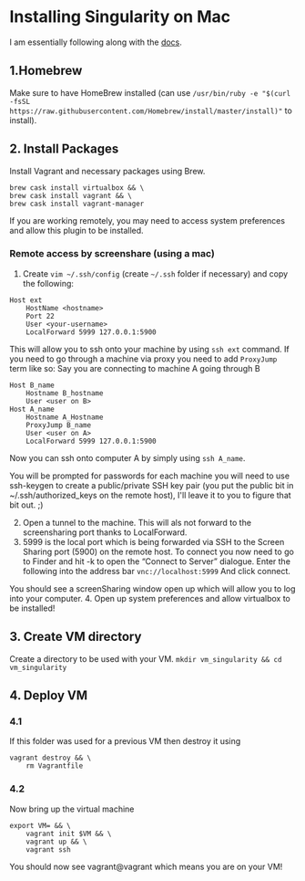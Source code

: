 # Installing Singularity on Mac

I am essentially following along with the [docs](https://sylabs.io/guides/3.0/user-guide/installation.html#install-on-windows-or-mac). 



## 1.Homebrew 
Make sure to have HomeBrew installed (can use `/usr/bin/ruby -e "$(curl -fsSL https://raw.githubusercontent.com/Homebrew/install/master/install)"` to install).

## 2. Install Packages
Install Vagrant and necessary packages using Brew.
```
brew cask install virtualbox && \
brew cask install vagrant && \
brew cask install vagrant-manager
```
If you are working remotely, you may need to access system preferences and allow this plugin to be installed. 

### Remote access by screenshare (using a mac)

1. Create `vim ~/.ssh/config` (create `~/.ssh` folder if necessary) and copy the following:
```
Host ext
    HostName <hostname>
    Port 22
    User <your-username>
    LocalForward 5999 127.0.0.1:5900
```
This will allow you to ssh onto your machine by using `ssh ext` command. If you need to go through a machine via proxy you need to add `ProxyJump` term like so: 
Say you are connecting to machine A going through B

```
Host B_name
    Hostname B_hostname
    User <user on B>
Host A_name
    Hostname A_Hostname
    ProxyJump B_name
    User <user on A>
    LocalForward 5999 127.0.0.1:5900
```

Now you can ssh onto computer A by simply using `ssh A_name`. 

You will be prompted for passwords for each machine you will need to use ssh-keygen to create a public/private SSH key pair (you put the public bit in ~/.ssh/authorized_keys on the remote host), I'll leave it to you to figure that bit out. ;)

2. Open a tunnel to the machine. This will als not forward to the screensharing port thanks to LocalForward.
3. 5999 is the local port which is being forwarded via SSH to the Screen Sharing port (5900) on the remote host. 
To connect you now need to go to Finder and hit <cmd>-k to open the “Connect to Server” dialogue. Enter the following into the address bar
`vnc://localhost:5999`
And click connect.

You should see a screenSharing window open up which will allow you to log into your computer.
4. Open up system preferences and allow virtualbox to be installed!

## 3. Create VM directory
Create a directory to be used with your VM.
`mkdir vm_singularity && cd vm_singularity`

## 4. Deploy VM
### 4.1 
If this folder was used for a previous VM then destroy it using 
```
vagrant destroy && \
    rm Vagrantfile
```
### 4.2
Now bring up the virtual machine

```
export VM= && \
    vagrant init $VM && \
    vagrant up && \
    vagrant ssh
```

You should now see vagrant@vagrant which means you are on your VM! 
